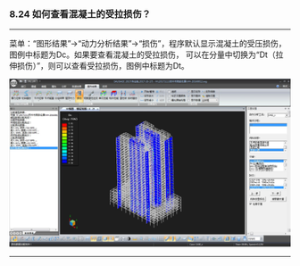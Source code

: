 ﻿### 8.24  如何查看混凝土的受拉损伤？
---

菜单：“图形结果”→“动力分析结果”→“损伤”，程序默认显示混凝土的受压损伤，图例中标题为Dc。如果要查看混凝土的受拉损伤， 可以在分量中切换为“Dt（拉伸损伤）”，则可以查看受拉损伤，图例中标题为Dt。

![](.\image\8.24-1.jpg)

---
